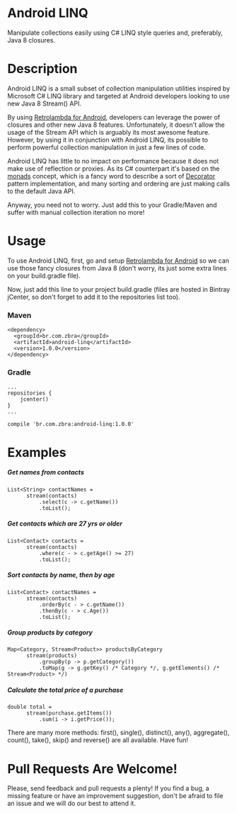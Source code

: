 # Android LINQ
Manipulate collections easily using C# LINQ style queries and, preferably, Java 8 closures.

# Description

Android LINQ is a small subset of collection manipulation utilities inspired by Microsoft C# LINQ library and targeted at Android developers looking to use new Java 8 Stream() API. 

By using [Retrolambda for Android](https://github.com/evant/gradle-retrolambda), developers can leverage the power of closures and other new Java 8 features. Unfortunately, it doesn't allow the usage of the Stream API which is arguably its most awesome feature. However, by using it in conjunction with Android LINQ, its possible to perform powerful collection manipulation in just a few lines of code. 

Android LINQ has little to no impact on performance because it does not make use of reflection or proxies. As its C# counterpart it's based on the [monads](http://en.wikipedia.org/wiki/Monad_(functional_programming)) concept, which is a fancy word to describe a sort of [Decorator](http://en.wikipedia.org/wiki/Decorator_pattern) pattern implementation, and many sorting and ordering are just making calls to the default Java API.

Anyway, you need not to worry. Just add this to your Gradle/Maven and suffer with manual collection iteration no more!

# Usage

To use Android LINQ, first, go and setup [Retrolambda for Android](https://github.com/evant/gradle-retrolambda) so we can use those fancy closures from Java 8 (don't worry, its just some extra lines on your build.gradle file). 

Now, just add this line to your project build.gradle (files are hosted in Bintray jCenter, so don't forget to add it to the repositories list too).

### Maven 

```
<dependency>
  <groupId>br.com.zbra</groupId>
  <artifactId>android-linq</artifactId>
  <version>1.0.0</version>
</dependency>
```

### Gradle

```
...
repositories {
    jcenter()
}
...
```
```
compile 'br.com.zbra:android-linq:1.0.0'
```

# Examples

##### Get names from contacts

```
List<String> contactNames = 
      stream(contacts)
          .select(c -> c.getName())
          .toList();
````

##### Get contacts which are 27 yrs or older
```
List<Contact> contacts = 
      stream(contacts)
          .where(c - > c.getAge() >= 27)
          .toList();
```
##### Sort contacts by name, then by age
```
List<Contact> contactNames = 
      stream(contacts)
          .orderBy(c - > c.getName())
          .thenBy(c - > c.Age())
          .toList();
```

##### Group products by category

```
Map<Category, Stream<Product>> productsByCategory
      stream(products)
          .groupBy(p -> p.getCategory())
          .toMap(g -> g.getKey() /* Category */, g.getElements() /* Stream<Product> */)
```

##### Calculate the total price of a purchase

```
double total = 
      stream(purchase.getItems())
          .sum(i -> i.getPrice());
```

There are many more methods: first(), single(), distinct(), any(), aggregate(), count(), take(), skip() and reverse() are all available. Have fun!

# Pull Requests Are Welcome!

Please, send feedback and pull requests a plenty! 
If you find a bug, a missing feature or have an improvement suggestion, don't be afraid to file an issue and we will do our best to attend it.
